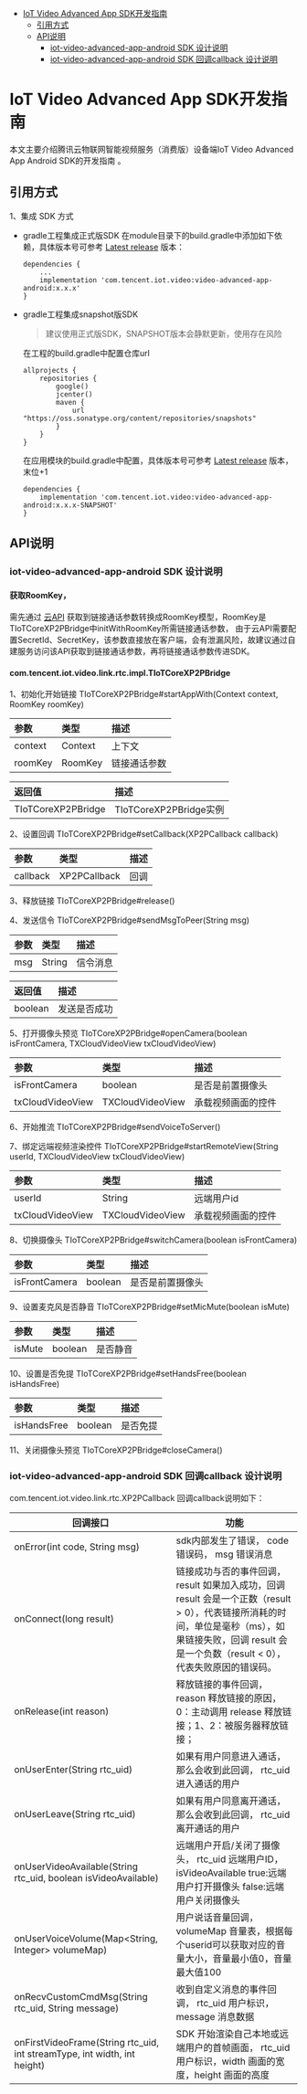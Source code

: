 * [IoT Video Advanced App SDK开发指南](#IoT-Video-Advanced-App-SDK开发指南)
  * [引用方式](#引用方式)
  * [API说明](#API说明)
     *  [iot-video-advanced-app-android SDK 设计说明](#iot-video-advanced-app-android-SDK-设计说明)
     *  [iot-video-advanced-app-android SDK 回调callback 设计说明](#iot-video-advanced-app-android-SDK-回调callback-设计说明)

# IoT Video Advanced App SDK开发指南

本文主要介绍腾讯云物联网智能视频服务（消费版）设备端IoT Video Advanced App Android SDK的开发指南 。

## 引用方式

1、集成 SDK 方式
 -  gradle工程集成正式版SDK
     在module目录下的build.gradle中添加如下依赖，具体版本号可参考 [Latest release](https://github.com/tencentyun/iot-link-android/releases) 版本：
     ```
     dependencies {
         ...
         implementation 'com.tencent.iot.video:video-advanced-app-android:x.x.x'
     }
     ```

 -  gradle工程集成snapshot版SDK

     > 建议使用正式版SDK，SNAPSHOT版本会静默更新，使用存在风险

     在工程的build.gradle中配置仓库url
     ``` gr
     allprojects {
         repositories {
             google()
             jcenter()
             maven {
                 url "https://oss.sonatype.org/content/repositories/snapshots"
             }
         }
     }
     ```

     在应用模块的build.gradle中配置，具体版本号可参考 [Latest release](https://github.com/tencentyun/iot-link-android/releases) 版本，末位+1
     ``` gr
     dependencies {
         implementation 'com.tencent.iot.video:video-advanced-app-android:x.x.x-SNAPSHOT'
     }
     ```


## API说明

### iot-video-advanced-app-android SDK 设计说明

#### 获取RoomKey，

需先通过 [云API]( https://github.com/tencentyun/iot-link-android/blob/video-v2.6.x/sdk/video-advanced-app-android/src/main/java/com/tencent/iot/video/link/service/VideoBaseService.kt#L197-L209) 获取到链接通话参数转换成RoomKey模型，RoomKey是TIoTCoreXP2PBridge中initWithRoomKey所需链接通话参数，
由于云API需要配置SecretId、SecretKey，该参数直接放在客户端，会有泄漏风险，故建议通过自建服务访问该API获取到链接通话参数，再将链接通话参数传进SDK。

#### com.tencent.iot.video.link.rtc.impl.TIoTCoreXP2PBridge

1、初始化开始链接 TIoTCoreXP2PBridge#startAppWith(Context context, RoomKey roomKey)

| 参数 | 类型 | 描述 |
|:-|:-|:-|
| context | Context | 上下文 |
| roomKey | RoomKey | 链接通话参数 |

| 返回值 | 描述 |
|:-|:-|
| TIoTCoreXP2PBridge | TIoTCoreXP2PBridge实例 |

2、设置回调 TIoTCoreXP2PBridge#setCallback(XP2PCallback callback)

| 参数 | 类型 | 描述 |
|:-|:-|:-|
| callback | XP2PCallback | 回调 |

3、释放链接 TIoTCoreXP2PBridge#release()

4、发送信令 TIoTCoreXP2PBridge#sendMsgToPeer(String msg)

| 参数 | 类型 | 描述 |
|:-|:-|:-|
| msg | String | 信令消息 |

| 返回值 | 描述 |
|:-|:-|
| boolean | 发送是否成功 |

5、打开摄像头预览 TIoTCoreXP2PBridge#openCamera(boolean isFrontCamera, TXCloudVideoView txCloudVideoView)

| 参数 | 类型 | 描述 |
|:-|:-|:-|
| isFrontCamera | boolean | 是否是前置摄像头 |
| txCloudVideoView | TXCloudVideoView | 承载视频画面的控件 |

6、开始推流 TIoTCoreXP2PBridge#sendVoiceToServer()

7、绑定远端视频渲染控件 TIoTCoreXP2PBridge#startRemoteView(String userId, TXCloudVideoView txCloudVideoView)

| 参数 | 类型 | 描述 |
|:-|:-|:-|
| userId | String | 远端用户id |
| txCloudVideoView | TXCloudVideoView | 承载视频画面的控件 |

8、切换摄像头 TIoTCoreXP2PBridge#switchCamera(boolean isFrontCamera)

| 参数 | 类型 | 描述 |
|:-|:-|:-|
| isFrontCamera | boolean | 是否是前置摄像头 |

9、设置麦克风是否静音 TIoTCoreXP2PBridge#setMicMute(boolean isMute)

| 参数 | 类型 | 描述 |
|:-|:-|:-|
| isMute | boolean | 是否静音 |

10、设置是否免提 TIoTCoreXP2PBridge#setHandsFree(boolean isHandsFree)

| 参数 | 类型 | 描述 |
|:-|:-|:-|
| isHandsFree | boolean | 是否免提 |

11、关闭摄像头预览 TIoTCoreXP2PBridge#closeCamera()


### iot-video-advanced-app-android SDK 回调callback 设计说明

com.tencent.iot.video.link.rtc.XP2PCallback 回调callback说明如下：

| 回调接口 | 功能 |
| ----------------------- | ---------- |
| onError(int code, String msg) | sdk内部发生了错误， code 错误码， msg 错误消息 |
| onConnect(long result)  | 链接成功与否的事件回调， result 如果加入成功，回调 result 会是一个正数（result > 0），代表链接所消耗的时间，单位是毫秒（ms），如果链接失败，回调 result 会是一个负数（result < 0），代表失败原因的错误码。|
| onRelease(int reason) | 释放链接的事件回调， reason 释放链接的原因，0：主动调用 release 释放链接；1、2：被服务器释放链接；|
| onUserEnter(String rtc_uid) | 如果有用户同意进入通话，那么会收到此回调， rtc_uid 进入通话的用户 |
| onUserLeave(String rtc_uid) | 如果有用户同意离开通话，那么会收到此回调， rtc_uid 离开通话的用户 |
| onUserVideoAvailable(String rtc_uid, boolean isVideoAvailable) | 远端用户开启/关闭了摄像头， rtc_uid 远端用户ID，isVideoAvailable true:远端用户打开摄像头  false:远端用户关闭摄像头 |
| onUserVoiceVolume(Map<String, Integer> volumeMap) | 用户说话音量回调， volumeMap 音量表，根据每个userid可以获取对应的音量大小，音量最小值0，音量最大值100 |
| onRecvCustomCmdMsg(String rtc_uid, String message) | 收到自定义消息的事件回调， rtc_uid 用户标识，message 消息数据 |
| onFirstVideoFrame(String rtc_uid, int streamType, int width, int height) | SDK 开始渲染自己本地或远端用户的首帧画面， rtc_uid 用户标识，width 画面的宽度，height 画面的高度 |
